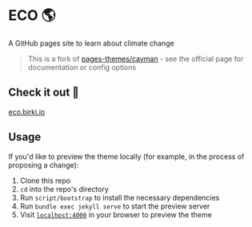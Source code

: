 # ECO 🌎

A GitHub pages site to learn about climate change

> This is a fork of [pages-themes/cayman](https://github.com/pages-themes/cayman) - see the official page for documentation or config options

## Check it out 🔗

[eco.birki.io](https://eco.birki.io)

## Usage

If you'd like to preview the theme locally (for example, in the process of proposing a change):

1. Clone this repo
2. `cd` into the repo's directory
3. Run `script/bootstrap` to install the necessary dependencies
4. Run `bundle exec jekyll serve` to start the preview server
5. Visit [`localhost:4000`](http://localhost:4000) in your browser to preview the theme
